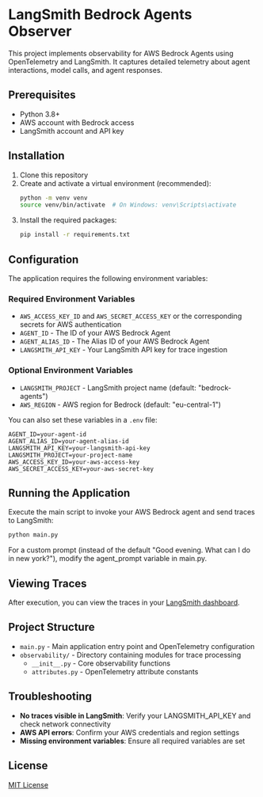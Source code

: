 # LangSmith Bedrock Agents Observer

This project implements observability for AWS Bedrock Agents using OpenTelemetry and LangSmith. It captures detailed telemetry about agent interactions, model calls, and agent responses.

## Prerequisites

- Python 3.8+
- AWS account with Bedrock access
- LangSmith account and API key

## Installation

1. Clone this repository
2. Create and activate a virtual environment (recommended):
   ```bash
   python -m venv venv
   source venv/bin/activate  # On Windows: venv\Scripts\activate
   ```
3. Install the required packages:
   ```bash
   pip install -r requirements.txt
   ```

## Configuration

The application requires the following environment variables:

### Required Environment Variables

- `AWS_ACCESS_KEY_ID` and `AWS_SECRET_ACCESS_KEY` or the corresponding secrets for AWS authentication
- `AGENT_ID` - The ID of your AWS Bedrock Agent
- `AGENT_ALIAS_ID` - The Alias ID of your AWS Bedrock Agent
- `LANGSMITH_API_KEY` - Your LangSmith API key for trace ingestion

### Optional Environment Variables

- `LANGSMITH_PROJECT` - LangSmith project name (default: "bedrock-agents")
- `AWS_REGION` - AWS region for Bedrock (default: "eu-central-1")

You can also set these variables in a `.env` file:

```
AGENT_ID=your-agent-id
AGENT_ALIAS_ID=your-agent-alias-id
LANGSMITH_API_KEY=your-langsmith-api-key
LANGSMITH_PROJECT=your-project-name
AWS_ACCESS_KEY_ID=your-aws-access-key
AWS_SECRET_ACCESS_KEY=your-aws-secret-key
```

## Running the Application

Execute the main script to invoke your AWS Bedrock agent and send traces to LangSmith:

```bash
python main.py
```

For a custom prompt (instead of the default "Good evening. What can I do in new york?"), modify the agent_prompt variable in main.py.

## Viewing Traces

After execution, you can view the traces in your [LangSmith dashboard](https://smith.langchain.com/).

## Project Structure

- `main.py` - Main application entry point and OpenTelemetry configuration
- `observability/` - Directory containing modules for trace processing
  - `__init__.py` - Core observability functions
  - `attributes.py` - OpenTelemetry attribute constants

## Troubleshooting

- **No traces visible in LangSmith**: Verify your LANGSMITH_API_KEY and check network connectivity
- **AWS API errors**: Confirm your AWS credentials and region settings
- **Missing environment variables**: Ensure all required variables are set

## License

[MIT License](LICENSE)
